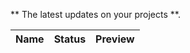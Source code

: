 ** The latest updates on your projects **.

| Name | Status | Preview |
| :--- | :----- | :------ |
